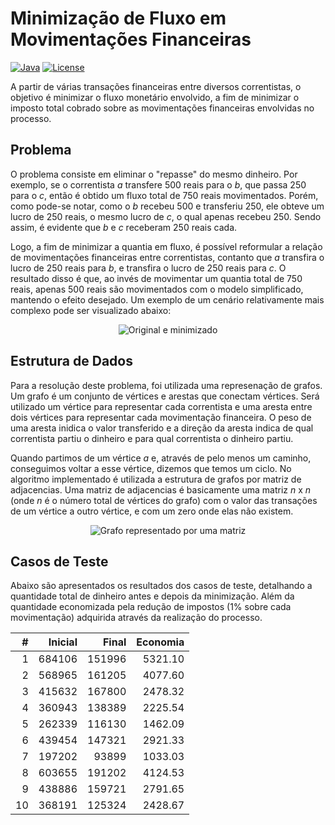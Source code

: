 # Minimização de Fluxo em Movimentações Financeiras

[![Java](https://img.shields.io/badge/java-8-blue.svg)](https://www.oracle.com/technetwork/java/javase/8u-relnotes-2225394.html)
[![License](https://img.shields.io/github/license/mashape/apistatus.svg)](https://opensource.org/licenses/MIT)

A partir de várias transações financeiras entre diversos correntistas, o objetivo é minimizar o fluxo monetário envolvido, a fim de minimizar o imposto total cobrado sobre as movimentações financeiras envolvidas no processo.

## Problema

  O problema consiste em eliminar o "repasse" do mesmo dinheiro. Por exemplo, se o correntista *a* transfere 500 reais para o *b*, que passa 250 para o *c*, então é obtido um fluxo total de 750 reais movimentados. Porém, como pode-se notar, como o *b* recebeu 500 e transferiu 250, ele obteve um lucro de 250 reais, o mesmo lucro de *c*, o qual apenas recebeu 250. Sendo assim, é evidente que *b* e *c* receberam 250 reais cada.

Logo, a fim de minimizar a quantia em fluxo, é possível reformular a relação de movimentações financeiras entre correntistas, contanto que *a* transfira o lucro de 250 reais para *b*, e transfira o lucro de 250 reais para *c*. O resultado disso é que, ao invés de movimentar um quantia total de 750 reais, apenas 500 reais são movimentados com o modelo simplificado, mantendo o efeito desejado. Um exemplo de um cenário relativamente mais complexo pode ser visualizado abaixo:

<p align="center">
    <img src="https://i.imgur.com/uSB8KiW.png" alt="Original e minimizado" />
</p>

## Estrutura de Dados

  Para a resolução deste problema, foi utilizada uma represenação de grafos. Um grafo é um conjunto de vértices e arestas que conectam vértices. Será utilizado um vértice para representar cada correntista e uma aresta entre dois vértices para representar cada movimentação financeira. O peso de uma aresta inidica o valor transferido e a direção da aresta indica de qual correntista partiu o dinheiro e para qual correntista o dinheiro partiu.

Quando partimos de um vértice *a* e, através de pelo menos um caminho, conseguimos voltar a esse vértice, dizemos que temos um ciclo. No algoritmo implementado é utilizada a estrutura de grafos por matriz de adjacencias. Uma matriz de adjacencias é basicamente uma matriz *n* x *n* (onde *n* é o número total de vértices do grafo) com o valor das transações de um vértice a outro vértice, e com um zero onde elas não existem.

<p align="center">
    <img src="https://i.imgur.com/LWXLmrX.png" alt="Grafo representado por uma matriz" />
</p>

## Casos de Teste

Abaixo são apresentados os resultados dos casos de teste, detalhando a quantidade total de dinheiro antes e depois da minimização. Além da quantidade economizada pela redução de impostos (1% sobre cada movimentação) adquirida através da realização do processo.

|  #  | Inicial | Final  | Economia |
| --: | ------: | -----: | -------: |
|  1  |  684106 | 151996 |  5321.10 |
|  2  |  568965 | 161205 |  4077.60 |
|  3  |  415632 | 167800 |  2478.32 |
|  4  |  360943 | 138389 |  2225.54 |
|  5  |  262339 | 116130 |  1462.09 |
|  6  |  439454 | 147321 |  2921.33 |
|  7  |  197202 |  93899 |  1033.03 |
|  8  |  603655 | 191202 |  4124.53 |
|  9  |  438886 | 159721 |  2791.65 |
| 10  |  368191 | 125324 |  2428.67 |

